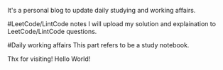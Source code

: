 It's a personal blog to update daily studying and working affairs.

#LeetCode/LintCode notes
I will upload my solution and explaination to LeetCode/LintCode questions.

#Daily working affairs
This part refers to be a study notebook.

Thx for visiting!
Hello World!